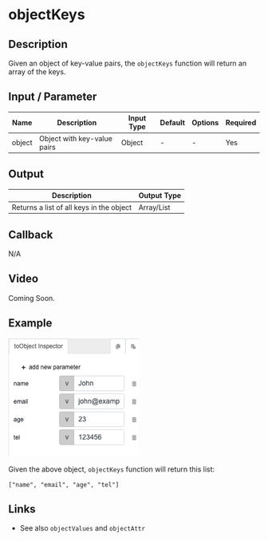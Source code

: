 ﻿# objectKeys

## Description

Given an object of key-value pairs, the `objectKeys` function will return an array of the keys.

## Input / Parameter
    
| Name | Description | Input Type | Default | Options | Required |
| ------ | ------ | ------ | ------ | ------ | ------ |
| object | Object with key-value pairs | Object | - | - | Yes |

## Output   

| Description | Output Type |
| ------ | ------ |
| Returns a list of all keys in the object | Array/List |

## Callback

N/A

## Video

Coming Soon.

## Example

![](objectKeys-step-1.png)

Given the above object, `objectKeys` function will return this list:

```JS
["name", "email", "age", "tel"]
```

## Links

* See also `objectValues` and `objectAttr`